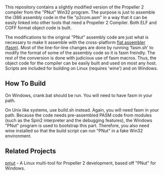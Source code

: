 This repository contains a slightly modified version of the Propeller 2 compiler from the "PNut" Win32 program. The purpose is just to assemble the i386 assembly code in the file "p2com.asm" in a way that it can be easily linked into other tools that need a Propeller 2 Compiler. Both ELF and COFF format object code is built.

The modifications to the original "PNut" assembly code are just what is necessary to make it assemble with the cross-platform [flat assembler (fasm)](http://flatassembler.net). Most of the line-for-line changes are done by running 'fasm.sh' to modify the format of some of the assembly code so it is fasm freindly. The rest of the conversion is done with judicious use of fasm macros. Thus, the object code for the compiler can be easily built and used on most any host. Scripts are included for building on Linux (requires 'wine') and on Windows.

How To Build
------------

On Windows, crank.bat should be run. You will need to have fasm in your path.

On Unix like systems, use build.sh instead. Again, you will need fasm in your path. Because the code needs pre-assembled PASM code from modules (such as the Spin2 interpreter and the debugging features), the Windows "PNut" program is used to bootstrap this part. Therefore, you also need wine installed so that the build script can run "PNut" in a fake Win32 environment.

Related Projects
----------------

[pmut](https://github.com/BrianHoldsworth/pmut) - A Linux multi-tool for Propeller 2 development, based off "PNut" for Windows.
